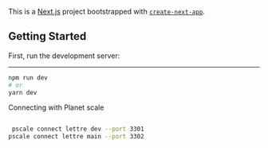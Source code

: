 This is a [Next.js](https://nextjs.org/) project bootstrapped with [`create-next-app`](https://github.com/vercel/next.js/tree/canary/packages/create-next-app).

## Getting Started

First, run the development server:
****
```bash
npm run dev
# or
yarn dev
```

Connecting with Planet scale

```bash

 pscale connect lettre dev --port 3301
pscale connect lettre main --port 3302


```
